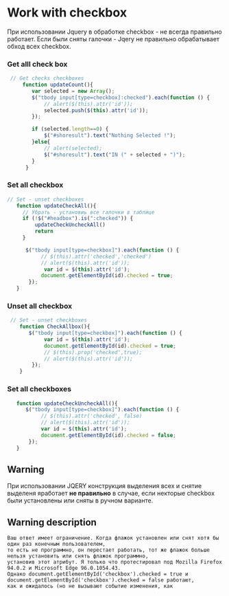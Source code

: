 # Work with checkbox

При использовании Jquery в обработке checkbox - не всегда правильно работает.
Если были сняты галочки - Jqery не правильно обрабатывает обход всех checkbox.


### Get alll check box
```js
 // Get checks checkboxes
     function updateCount(){
        var selected = new Array();
        $("tbody input[type=checkbox]:checked").each(function () {
            // alert($(this).attr('id'));
            selected.push($(this).attr('id'));
        });

        if (selected.length==0) {
            $("#shoresult").text("Nothing Selected !");
        }else{
            // alert(selected);
            $("#shoresult").text("IN (" + selected + ")");
        }
      }
 ```  
 
 
 ### Set all checkbox
 ```js
 // Set - unset checkboxes
    function updateCheckAll(){
      // Убрать - установиь все галочки в таблице
      if (!$("#headbox").is(":checked")) {
          updateCheckUncheckAll()
          return
      }

       $("tbody input[type=checkbox]").each(function () {
            // $(this).attr('checked','checked')
            // alert($(this).attr('id'));
             var id = $(this).attr('id');
            document.getElementById(id).checked = true;
        });
    }
```



### Unset all checkbox
```js
 // Set - unset checkboxes
    function CheckAllbox(){
       $("tbody input[type=checkbox]").each(function () {
            var id = $(this).attr('id');
            document.getElementById(id).checked = true;
            // $(this).prop('checked',true);
            // alert($(this).attr('id'));
        });
    }
```


 ### Set all checkboxes
 ```js
    function updateCheckUncheckAll(){
       $("tbody input[type=checkbox]").each(function () {
            // $(this).attr('checked', false)
            // alert($(this).attr('id'));
            var id = $(this).attr('id');
            document.getElementById(id).checked = false;
        });
    }
```
 
 ## Warning    
 
 При использовании JQERY конструкция выделения всех и снятие выделеня яработает **не правильно** в случае, 
 если некторые checkbox были установлены или сняты в ручном варианте.  
 
 
 ## Warning description
 
 ```
 Ваш ответ имеет ограничение. Когда флажок установлен или снят хотя бы один раз конечным пользователем, 
 то есть не программно, он перестает работать, тот же флажок больше нельзя установить или снять флажок программно, 
 установив этот атрибут. Я только что протестировал под Mozilla Firefox 94.0.2 и Microsoft Edge 96.0.1054.43. 
 Однако document.getElementById('checkbox').checked = true и document.getElementById('checkbox').checked = false работают,
 как и ожидалось (но не вызывают событие изменения, как
 ```
